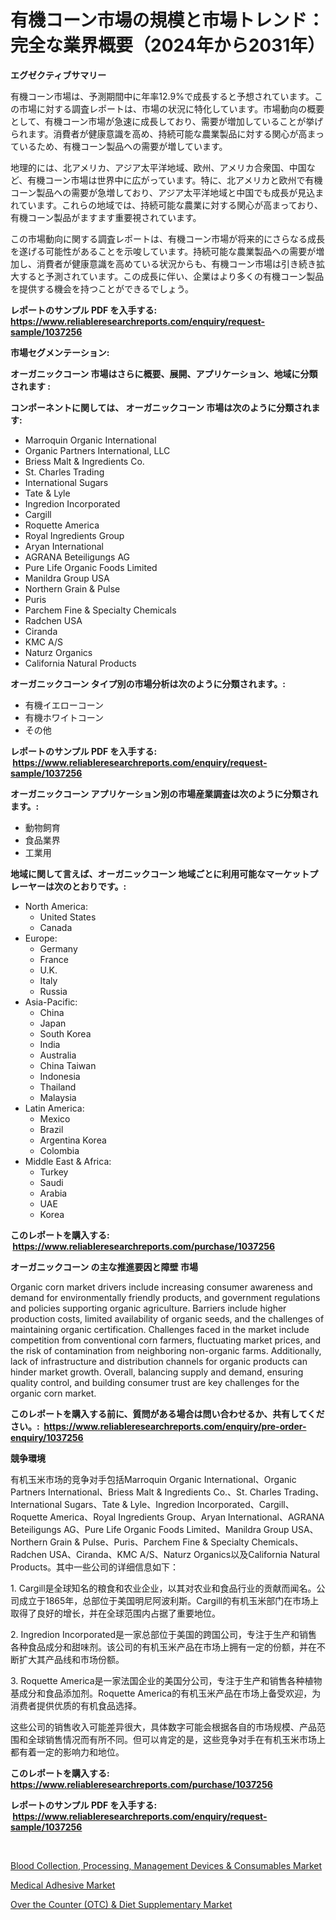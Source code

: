 <p><h1>有機コーン市場の規模と市場トレンド：完全な業界概要（2024年から2031年）</h1></p><p><strong>エグゼクティブサマリー</strong></p>
<p><p>有機コーン市場は、予測期間中に年率12.9%で成長すると予想されています。この市場に対する調査レポートは、市場の状況に特化しています。市場動向の概要として、有機コーン市場が急速に成長しており、需要が増加していることが挙げられます。消費者が健康意識を高め、持続可能な農業製品に対する関心が高まっているため、有機コーン製品への需要が増しています。</p><p>地理的には、北アメリカ、アジア太平洋地域、欧州、アメリカ合衆国、中国など、有機コーン市場は世界中に広がっています。特に、北アメリカと欧州で有機コーン製品への需要が急増しており、アジア太平洋地域と中国でも成長が見込まれています。これらの地域では、持続可能な農業に対する関心が高まっており、有機コーン製品がますます重要視されています。</p><p>この市場動向に関する調査レポートは、有機コーン市場が将来的にさらなる成長を遂げる可能性があることを示唆しています。持続可能な農業製品への需要が増加し、消費者が健康意識を高めている状況からも、有機コーン市場は引き続き拡大すると予測されています。この成長に伴い、企業はより多くの有機コーン製品を提供する機会を持つことができるでしょう。</p></p>
<p><strong>レポートのサンプル PDF を入手する: <a href="https://www.reliableresearchreports.com/enquiry/request-sample/1037256">https://www.reliableresearchreports.com/enquiry/request-sample/1037256</a></strong></p>
<p><strong>市場セグメンテーション:</strong></p>
<p><strong> オーガニックコーン 市場はさらに概要、展開、アプリケーション、地域に分類されます :</strong></p>
<p><strong>コンポーネントに関しては、 オーガニックコーン 市場は次のように分類されます: &nbsp;</strong></p>
<p><ul><li>Marroquin Organic International</li><li>Organic Partners International, LLC</li><li>Briess Malt & Ingredients Co.</li><li>St. Charles Trading</li><li>International Sugars</li><li>Tate & Lyle</li><li>Ingredion Incorporated</li><li>Cargill</li><li>Roquette America</li><li>Royal Ingredients Group</li><li>Aryan International</li><li>AGRANA Beteiligungs AG</li><li>Pure Life Organic Foods Limited</li><li>Manildra Group USA</li><li>Northern Grain & Pulse</li><li>Puris</li><li>Parchem Fine & Specialty Chemicals</li><li>Radchen USA</li><li>Ciranda</li><li>KMC A/S</li><li>Naturz Organics</li><li>California Natural Products</li></ul></p>
<p><strong> オーガニックコーン タイプ別の市場分析は次のように分類されます。:</strong></p>
<p><ul><li>有機イエローコーン</li><li>有機ホワイトコーン</li><li>その他</li></ul></p>
<p><strong>レポートのサンプル PDF を入手する: &nbsp;<a href="https://www.reliableresearchreports.com/enquiry/request-sample/1037256">https://www.reliableresearchreports.com/enquiry/request-sample/1037256</a></strong></p>
<p><strong> オーガニックコーン アプリケーション別の市場産業調査は次のように分類されます。:</strong></p>
<p><ul><li>動物飼育</li><li>食品業界</li><li>工業用</li></ul></p>
<p><strong>地域に関して言えば、オーガニックコーン 地域ごとに利用可能なマーケットプレーヤーは次のとおりです。:</strong></p>
<p><ul>
    <li>
        North America:
        <ul>
            <li>United States</li>
            <li>Canada</li>
        </ul>
    </li>
    <li>
        Europe:
        <ul>
            <li>Germany</li>
            <li>France</li>
            <li>U.K.</li>
            <li>Italy</li>
            <li>Russia</li>
        </ul>
    </li>
    <li>
        Asia-Pacific:
        <ul>
            <li>China</li>
            <li>Japan</li>
            <li>South Korea</li>
            <li>India</li>
            <li>Australia</li>
            <li>China Taiwan</li>
            <li>Indonesia</li>
            <li>Thailand</li>
            <li>Malaysia</li>
        </ul>
    </li>
    <li>
        Latin America:
        <ul>
            <li>Mexico</li>
            <li>Brazil</li>
            <li>Argentina Korea</li>
            <li>Colombia</li>
        </ul>
    </li>
    <li>
        Middle East & Africa:
        <ul>
            <li>Turkey</li>
            <li>Saudi</li>
            <li>Arabia</li>
            <li>UAE</li>
            <li>Korea</li>
        </ul>
    </li>
    </ul></p>
<p><strong>このレポートを購入する: &nbsp;<a href="https://www.reliableresearchreports.com/purchase/1037256">https://www.reliableresearchreports.com/purchase/1037256</a></strong></p>
<p><strong>オーガニックコーン の主な推進要因と障壁 市場</strong></p>
<p><p>Organic corn market drivers include increasing consumer awareness and demand for environmentally friendly products, and government regulations and policies supporting organic agriculture. Barriers include higher production costs, limited availability of organic seeds, and the challenges of maintaining organic certification. Challenges faced in the market include competition from conventional corn farmers, fluctuating market prices, and the risk of contamination from neighboring non-organic farms. Additionally, lack of infrastructure and distribution channels for organic products can hinder market growth. Overall, balancing supply and demand, ensuring quality control, and building consumer trust are key challenges for the organic corn market.</p></p>
<p><strong>このレポートを購入する前に、質問がある場合は問い合わせるか、共有してください。:&nbsp; <a href="https://www.reliableresearchreports.com/enquiry/pre-order-enquiry/1037256">https://www.reliableresearchreports.com/enquiry/pre-order-enquiry/1037256</a></strong></p>
<p><strong>競争環境</strong></p>
<p><p>有机玉米市场的竞争对手包括Marroquin Organic International、Organic Partners International、Briess Malt & Ingredients Co.、St. Charles Trading、International Sugars、Tate & Lyle、Ingredion Incorporated、Cargill、Roquette America、Royal Ingredients Group、Aryan International、AGRANA Beteiligungs AG、Pure Life Organic Foods Limited、Manildra Group USA、Northern Grain & Pulse、Puris、Parchem Fine & Specialty Chemicals、Radchen USA、Ciranda、KMC A/S、Naturz Organics以及California Natural Products。其中一些公司的详细信息如下：</p><p>1. Cargill是全球知名的粮食和农业企业，以其对农业和食品行业的贡献而闻名。公司成立于1865年，总部位于美国明尼阿波利斯。Cargill的有机玉米部门在市场上取得了良好的增长，并在全球范围内占据了重要地位。</p><p>2. Ingredion Incorporated是一家总部位于美国的跨国公司，专注于生产和销售各种食品成分和甜味剂。该公司的有机玉米产品在市场上拥有一定的份额，并在不断扩大其产品线和市场份额。</p><p>3. Roquette America是一家法国企业的美国分公司，专注于生产和销售各种植物基成分和食品添加剂。Roquette America的有机玉米产品在市场上备受欢迎，为消费者提供优质的有机食品选择。</p><p>这些公司的销售收入可能差异很大，具体数字可能会根据各自的市场规模、产品范围和全球销售情况而有所不同。但可以肯定的是，这些竞争对手在有机玉米市场上都有着一定的影响力和地位。</p></p>
<p><strong>このレポートを購入する: &nbsp; <a href="https://www.reliableresearchreports.com/purchase/1037256">https://www.reliableresearchreports.com/purchase/1037256</a></strong></p>
<p><strong>レポートのサンプル PDF を入手する: &nbsp;<a href="https://www.reliableresearchreports.com/enquiry/request-sample/1037256">https://www.reliableresearchreports.com/enquiry/request-sample/1037256</a></strong><strong></strong></p>
<p>&nbsp;</p>
<p><p><a href="https://view.publitas.com/reportprime-1/blood-collection-processing-management-devices-consumables-market-research-report-forecasted-for-period-from-2023-2030-by-market-type-market-application-and-region/">Blood Collection, Processing, Management Devices & Consumables Market</a></p><p><a href="https://view.publitas.com/reportprime-1/medical-adhesive-market-size-share-trends-analysis-report-by-application-regional-outlook-competitive-strategies-and-segment-forecasts-2023-2030/">Medical Adhesive Market</a></p><p><a href="https://view.publitas.com/reportprime-1/over-the-counter-otc-diet-supplementary-market-size-share-trends-analysis-report-by-application-regional-outlook-competitive-strategies-and-segment-forecasts-2023-2030/">Over the Counter (OTC) & Diet Supplementary Market</a></p></p>